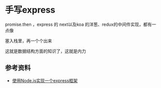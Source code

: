# 手写express







promise.then ，express 的 next以及koa 的洋葱、redux的中间件实现，都有一点像

塞入栈里，再一个个出来

这就是数据结构方面的知识了，这就是内力





## 参考资料

- [使用Node.js实现一个express框架](https://segmentfault.com/a/1190000023498413)